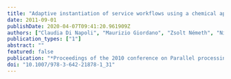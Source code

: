 ```yaml
---
title: "Adaptive instantiation of service workflows using a chemical approach"
date: 2011-09-01
publishDate: 2020-04-07T09:41:20.961909Z
authors: ["Claudia Di Napoli", "Maurizio Giordano", "Zsolt Németh", "Nicola Tonellotto"]
publication_types: ["1"]
abstract: ""
featured: false
publication: "*Proceedings of the 2010 conference on Parallel processing (EUROPAR 2010)*"
doi: "10.1007/978-3-642-21878-1_31"
---
```


